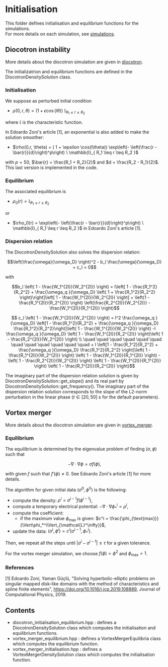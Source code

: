 # Initialisation

This folder defines initialisation and equilibrium functions for the simulations.  
For more details on each simulation, see [simulations](./../../../simulations/README.md).

## Diocotron instability

More details about the diocotron simulation are given in [diocotron](./../../../simulations/geometryRTheta/diocotron/README.md).

The initializatrion and equilibrium functions are defined in the DiocotronDensitySolution class.

### Initialisation

We suppose as perturbed initial condition

- $`\rho(0,r, \theta) = ( 1 + \epsilon \cos(l\theta)) \ \mathbb{I}_{ R_1 \leq r \leq R_2 }`$

where $`\mathbb{I}`$ is the characteristic function.

In Edoardo Zoni's article [1], an exponential is also added to make the solution smoother:

- $`\rho(0,r, \theta) = ( 1 + \epsilon \cos(l\theta)) \exp\left(- \left(\frac{r - \bar{r}}{d}\right)^p\right) \ \mathbb{I}_{ R_1 \leq r \leq R_2 }`$  

with $p = 50$, $`\bar{r} = \frac{R_1 + R_2}{2}`$ and $`d = \frac{R_2 - R_1}{2}`$.
This last version is implemented in the code.

### Equilibrium

The associated equilibrium is

- $`\rho_0(r) = \mathbb{I}_{ R_1 \leq r \leq R_2 }`$

or

- $`\rho_0(r) = \exp\left(- \left(\frac{r - \bar{r}}{d}\right)^p\right) \ \mathbb{I}_{ R_1 \leq r \leq R_2 }`$
in  Edoardo Zoni's article [1].

### Dispersion relation

The DiocotronDensitySolution also solves the dispersion relation:

```math
\left(\frac{\omega}{\omega_D} \right)^2 - b_l \frac{\omega}{\omega_D} + c_l = 0
```

with

```math
b_l \left( 1 - \frac{W_1^{2l}}{W_2^{2l}} \right) = l\left[ 1 - \frac{R_1^2}{R_2^2} + \frac{\omega_q }{\omega_D} \left( 1 + \frac{R_1^2}{R_2^2} \right)\right]\left[ 1 - \frac{W_1^{2l}}{W_2^{2l}} \right] + \left(1 - \frac{R_1^{2l}}{R_2^{2l}} \right) \left(\frac{R_2^{2l}}{W_2^{2l}} - \frac{W_1^{2l}}{R_1^{2l}} \right)
```

```math
 c_l \left( 1 - \frac{W_1^{2l}}{W_2^{2l}} \right) = l^2 \frac{\omega_q }{\omega_D} \left[1 - \frac{R_1^2}{R_2^2} + \frac{\omega_q }{\omega_D} \frac{R_1^2}{R_2^2}\right]\left( 1 - \frac{W_1^{2l}}{W_2^{2l}}  \right) -l \frac{\omega_q }{\omega_D} \left( 1 - \frac{W_1^{2l}}{R_2^{2l}} \right)\left( 1 - \frac{R_2^{2l}}{W_2^{2l}} \right) 
\\ \quad \quad \quad \quad \quad \quad \quad \quad \quad \quad \quad \quad + l \left[1 - \frac{R_1^2}{R_2^2} + \frac{\omega_q }{\omega_D} \frac{R_1^2}{R_2^2} \right]\left( 1 - \frac{R_1^{2l}}{W_2^{2l}} \right) \left( 1 - \frac{W_1^{2l}}{R_1^{2l}} \right) - \left( 1 - \frac{R_2^{2l}}{W_2^{2l}} \right) \left( 1 - \frac{W_1^{2l}}{R_1^{2l}} \right)  \left( 1 - \frac{R_1^{2l}}{R_2^{2l}} \right)
```

The imaginary part of the dispersion relation solution is given by DiocotronDensitySolution::get\_slope()
and its real part by DiocotronDensitySolution::get\_frequency(). The imaginary part of the dispersion relation solution
corresponds to the slope of the L2-norm perturbation in the linear phase ($t \in [20, 50]$ s for the default parameters).

## Vortex merger

More details about the diocotron simulation are given in [vortex\_merger](./../../../simulations/geometryRTheta/vortex_merger/README.md).

### Equilibrium

The equilibrium is determined by the eigenvalue problem of finding $(\sigma, \phi)$ such that

```math
    - \nabla \cdot \nabla \phi = \sigma f(\phi),
```

with given $f$  such that $f'(\phi) \neq 0$. See Edoardo Zoni's article [1] for more details.

The algorithm for given initial data $(\sigma^0, \phi^0)$ is the following:
- compute the density: $\rho^{i} = \sigma^{i-1} f(\phi^{i-1})$,
- compute a temporary electrical potential: $`- \nabla\cdot\nabla \phi_*^{i} = \rho^i`$,
- compute the coefficient:
  - if the maximum value $`\phi_{\text{max}}`$ is given: $`c^i = \frac{\phi_{\text{max}}}{\Vert\phi_*^i\Vert_{\mathcal{L}^\infty}}`$,
- update the data: $`(\sigma^i, \phi^i) = c^i (\sigma^{i-1}, \phi_*^i)`$.

Then, we repeat all the steps until $|\sigma^i - \sigma^{i-1}| \leq \tau$ for a given tolerance.

For the vortex merger simulation, we choose $`f(\phi)= \phi^2`$ and $`\phi_{\text{max}} = 1`$.

### References

[1]    Edoardo Zoni, Yaman Güçlü, "Solving hyperbolic-elliptic problems on singular mapped disk-like domains with the
method of characteristics and spline finite elements", <https://doi.org/10.1016/j.jcp.2019.108889>, Journal of Computational Physics, 2019.

## Contents

- diocotron\_initialisation\_equilibrium.hpp : defines a DiocotronDensitySolution class which computes the initialisation and equilibrium functions.
- vortex\_merger\_equilibrium.hpp : defines a VortexMergerEquilibria class which computes the equilibrium function.
- vortex\_merger\_initialisation.hpp : defines a VortexMergerDensitySolution class which computes the initialisation function.
